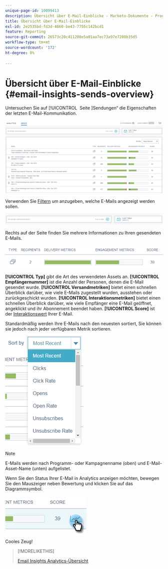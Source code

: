 ```yaml
---
unique-page-id: 10099413
description: Übersicht über E-Mail-Einblicke - Marketo-Dokumente - Produktdokumentation
title: Übersicht über E-Mail-Einblicke
exl-id: 2e2535bd-fd3d-4660-be43-7755c142bcd1
feature: Reporting
source-git-commit: 26573c20c411208e5a01aa7ec73a97e7208b35d5
workflow-type: tm+mt
source-wordcount: '172'
ht-degree: 0%

---
```


# Übersicht über E-Mail-Einblicke {#email-insights-sends-overview}

Untersuchen Sie auf [!UICONTROL &#x200B; Seite &#x200B;]Sendungen“ die Eigenschaften der letzten E-Mail-Kommunikation.

![](assets/one.png)

Verwenden Sie [Filtern](/help/marketo/product-docs/reporting/email-insights/filtering-in-email-insights.md) um anzugeben, welche E-Mails angezeigt werden sollen.

![](assets/filtering.png)

Rechts auf der Seite finden Sie mehrere Informationen zu Ihren gesendeten E-Mails.

![](assets/two-1.png)

**[!UICONTROL Typ]** gibt die Art des verwendeten Assets an.
**[!UICONTROL Empfängernummer]** ist die Anzahl der Personen, denen die E-Mail gesendet wurde.
**[!UICONTROL Versandmetriken]** bietet einen schnellen Überblick darüber, wie viele E-Mails zugestellt wurden, ausstehen oder zurückgeschickt wurden.
**[!UICONTROL Interaktionsmetriken]** bietet einen schnellen Überblick darüber, wie viele Empfänger eine E-Mail geöffnet, angeklickt und ihr Abonnement beendet haben.
**[!UICONTROL Score]** ist der [Interaktionswert](/help/marketo/product-docs/email-marketing/drip-nurturing/reports-and-notifications/understanding-the-engagement-score.md) Ihrer E-Mail.

Standardmäßig werden Ihre E-Mails nach den neuesten sortiert, Sie können sie jedoch nach jeder verfügbaren Metrik sortieren.

![](assets/three-1.png)

>[!NOTE]
>
>E-Mails werden nach Programm- oder Kampagnenname (oben) und E-Mail-Asset-Name (unten) aufgelistet.

Wenn Sie den Status Ihrer E-Mail in Analytics anzeigen möchten, bewegen Sie den Mauszeiger neben Bewertung und klicken Sie auf das Diagrammsymbol.

![](assets/five.png)

Cooles Zeug!

>[!MORELIKETHIS]
>
>[Email Insights Analytics-Übersicht](/help/marketo/product-docs/reporting/email-insights/email-insights-analytics-overview.md)
